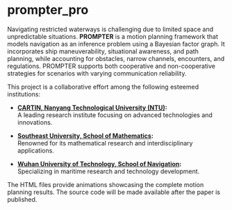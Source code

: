 # prompter_pro

Navigating restricted waterways is challenging due to limited space and unpredictable situations. **PROMPTER** is a motion planning framework that models navigation as an inference problem using a Bayesian factor graph. It incorporates ship maneuverability, situational awareness, and path planning, while accounting for obstacles, narrow channels, encounters, and regulations. PROMPTER supports both cooperative and non-cooperative strategies for scenarios with varying communication reliability. 

This project is a collaborative effort among the following esteemed institutions:

- **[CARTIN, Nanyang Technological University (NTU)](https://www.ntu.edu.sg/cartin):**  
  A leading research institute focusing on advanced technologies and innovations.

- **[Southeast University, School of Mathematics](https://math.seu.edu.cn/jdc/list.htm):**  
  Renowned for its mathematical research and interdisciplinary applications.

- **[Wuhan University of Technology, School of Navigation](http://sn.whut.edu.cn/szdw/jsml/202303/t20230320_919789.shtml):**  
  Specializing in maritime research and technology development.
  
The HTML files provide animations showcasing the complete motion planning results. The source code will be made available after the paper is published.
